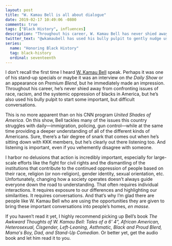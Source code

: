 ```yaml
---
layout: post
title: "W. Kamau Bell is all about dialogue"
date: 2019-02-17 10:49:06 -0800
comments: true
tags: ["Black History", influences]
description: "Throughout his career, W. Kamau Bell has never shied away from confronting issues of race, racism, and the systemic oppression of blacks in America, but he’s also used his bully pulpit to start some important, but difficult conversations."
twitter_text: "@wkamaubell has used his bully pulpit to gently nudge us into some important, but difficult conversations"
series:
  name: "Honoring Black History"
  tag: black-history
  ordinal: seventeenth
---
```


I don’t recall the first time I heard [W. Kamau Bell](https://twitter.com/wkamaubell) speak. Perhaps it was one of his stand-up specials or maybe it was an interview on <cite>the Daily Show</cite> or an appearance on <cite>Premium Blend</cite>, but he immediately made an impression. Throughout his career, he’s never shied away from confronting issues of race, racism, and the systemic oppression of blacks in America, but he’s also used his bully pulpit to start some important, but difficult conversations.

<!-- more -->

This is no more apparent than on his CNN program <cite>United Shades of America</cite>. On this show, Bell tackles many of the issues this country struggles with daily—immigration, policing, gun control—while at the same time providing a deeper understanding of all of the different kinds of Americans. Sure, there’s a fair degree of snark that comes out when he’s sitting down with KKK members, but he’s clearly out there listening too. And listening is important, even if you vehemently disagree with someone.

I harbor no delusions that action is incredibly important, especially for large-scale efforts like the fight for civil rights and the dismantling of the institutions that contribute to the continued oppression of people based on their race, religion (or non-religion), gender identity, sexual orientation, etc. Unfortunately, changing how a society operates doesn’t always guide everyone down the road to understanding. That often requires individual interactions. It requires exposure to our differences and highlighting our similarities. It requires conversations. And that’s why I’m glad there are people like W. Kamau Bell who are using the opportunities they are given to bring these important conversations into people’s homes, *en masse*.

If you haven’t read it yet, I highly recommend picking up Bell’s book <cite>The Awkward Thoughts of W. Kamau Bell: Tales of a 6' 4", African American, Heterosexual, Cisgender, Left-Leaning, Asthmatic, Black and Proud Blerd, Mama's Boy, Dad, and Stand-Up Comedian</cite>. Or better yet, get the audio book and let him read it to you.